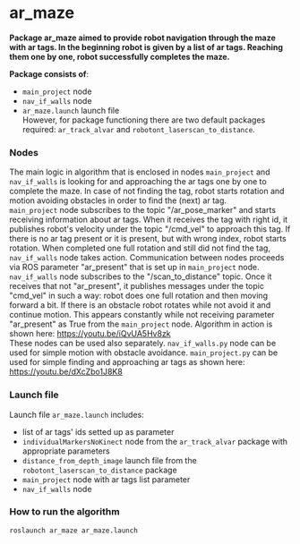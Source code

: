 # ar_maze
**Package ar_maze aimed to provide robot navigation through the maze with ar tags. In the beginning robot is given by a list of ar tags. Reaching them one by one, robot successfully completes the maze.**

**Package consists of**:
- `main_project` node
- `nav_if_walls` node
- `ar_maze.launch` launch file</br>
However, for package functioning there are two default packages required: `ar_track_alvar` and `robotont_laserscan_to_distance`.

### Nodes
The main logic in algorithm that is enclosed in nodes `main_project` and `nav_if_walls` is looking for and approaching the ar tags one by one to complete the maze. In case of not finding the tag, robot starts rotation and motion avoiding obstacles in order to find the (next) ar tag. </br>
`main_project` node subscribes to the topic "/ar_pose_marker" and starts receiving information about ar tags. When it receives the tag with right id, it publishes robot's velocity under the topic "/cmd_vel" to approach this tag. If there is no ar tag present or it is present, but with wrong index, robot starts rotation. When completed one full rotation and still did not find the tag, `nav_if_walls` node takes action. Communication between nodes proceeds via ROS parameter "ar_present" that is set up in `main_project` node. `nav_if_walls` node subscribes to the "/scan_to_distance" topic. Once it receives that not "ar_present", it publishes messages under the topic "cmd_vel" in such a way: robot does one full rotation and then moving forward a bit. If there is an obstacle robot rotates while not avoid it and continue motion. This appears constantly while not receiving parameter "ar_present"  as True from the `main_project` node. Algorithm in action is shown here: https://youtu.be/iQvUA5Hv8zk </br>
These nodes can be used also separately. `nav_if_walls.py` node can be used for simple motion with obstacle avoidance. `main_project.py` can be used for simple finding and approaching ar tags as shown here: https://youtu.be/dXcZbo1J8K8</br>

### Launch file 
Launch file `ar_maze.launch` includes:
- list of ar tags' ids setted up as parameter
- `individualMarkersNoKinect` node from the `ar_track_alvar` package with appropriate parameters
- `distance_from_depth_image` launch file from the `robotont_laserscan_to_distance` package
- `main_project` node with ar tags list parameter 
- `nav_if_walls` node</br>

### How to run the algorithm
    roslaunch ar_maze ar_maze.launch
